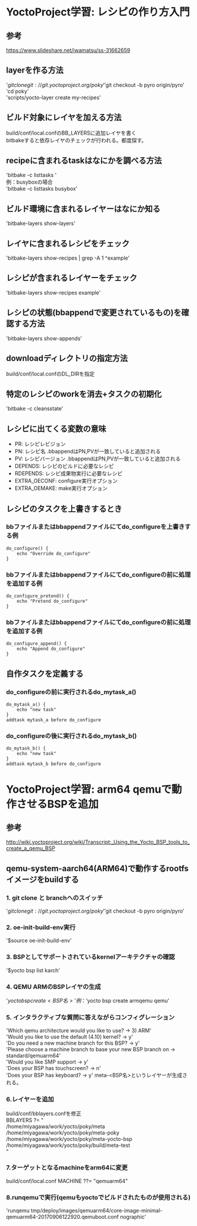 # YoctoProject学習: レシピの作り方入門
## 参考
https://www.slideshare.net/iwamatsu/ss-31662659  
## layerを作る方法
'$git clone git://git.yoctoproject.org/poky'  
'$git checkout -b pyro origin/pyro'  
'cd poky'  
'scripts/yocto-layer create my-recipes'
## ビルド対象にレイヤを加える方法
build/conf/local.confのBB_LAYERSに追加レイヤを書く  
bitbakeすると依存レイヤのチェックが行われる。都度探す。   
## recipeに含まれるtaskはなにかを調べる方法
'bitbake -c listtasks <recipe name>'  
例：busyboxの場合  
'bitbake -c listtasks busybox'  
## ビルド環境に含まれるレイヤーはなにか知る
'bitbake-layers show-layers'  
## レイヤに含まれるレシピをチェック
'bitbake-layers show-recipes | grep -A 1 ^example'
## レシピが含まれるレイヤーをチェック
'bitbake-layers show-recipes example'
## レシピの状態(bbappendで変更されているもの)を確認する方法
'bitbake-layers show-appends'
## downloadディレクトリの指定方法
build/conf/local.confのDL_DIRを指定
## 特定のレシピのworkを消去+タスクの初期化
'bitbake <recipe-name> -c cleansstate'
## レシピに出てくる変数の意味
* PR: レシピレビジョン 
* PN: レシピ名 .bbappendはPN,PVが一致していると追加される
* PV: レシピバージョン .bbappendはPN,PVが一致していると追加される
* DEPENDS: レシピのビルドに必要なレシピ
* RDEPENDS: レシピ成果物実行に必要なレシピ
* EXTRA_OECONF: configure実行オプション
* EXTRA_OEMAKE: make実行オプション
## レシピのタスクを上書きするとき
### bbファイルまたはbbappendファイルにてdo_configureを上書きする例
	do_configure() {
		echo "Override do_configure"
	}
### bbファイルまたはbbappendファイルにてdo_configureの前に処理を追加する例
	do_configure_pretend() {
		echo "Pretend do_configure"
	}
### bbファイルまたはbbappendファイルにてdo_configureの前に処理を追加する例
	do_configure_append() {
		echo "Append do_configure"
	}
## 自作タスクを定義する
### do_configureの前に実行されるdo_mytask_a()
	do_mytask_a() {
		echo "new task"
	}
	addtask mytask_a before do_configure
### do_configureの後に実行されるdo_mytask_b()
	do_mytask_b() {
		echo "new task"
	}
	addtask mytask_b before do_configure
# YoctoProject学習: arm64 qemuで動作させるBSPを追加
## 参考
http://wiki.yoctoproject.org/wiki/Transcript:_Using_the_Yocto_BSP_tools_to_create_a_qemu_BSP
## qemu-system-aarch64(ARM64)で動作するrootfsイメージをbuildする
### 1. git clone と branchへのスイッチ
'$git clone git://git.yoctoproject.org/poky'  
'$git checkout -b pyro origin/pyro'  
### 2. oe-init-build-env実行
'$source oe-init-build-env'  
### 3. BSPとしてサポートされているkernelアーキテクチャの確認
'$yocto bsp list karch'  
### 4. QEMU ARMのBSPレイヤの生成
'$yocto bsp create <BSP名> '
例：
'$yocto bsp create armqemu qemu'
### 5. インタラクティブな質問に答えながらコンフィグレーション
'Which qemu architecture would you like to use? -> 3) ARM'  
'Would you like to use the default (4.10) kernel? -> y'  
'Do you need a new machine branch for this BSP? -> y'  
'Please choose a machine branch to base your new BSP branch on -> standard/qemuarm64'  
'Would you like SMP support -> y'  
'Does your BSP has touchscreen? -> n'  
'Does your BSP has keyboard? -> y' 
meta-<BSP名>というレイヤーが生成される。 
### 6.レイヤーを追加
build/conf/bblayers.confを修正  
	BBLAYERS ?= " \
		/home/miyagawa/work/yocto/poky/meta \
		/home/miyagawa/work/yocto/poky/meta-poky \
		/home/miyagawa/work/yocto/poky/meta-yocto-bsp \
		/home/miyagawa/work/yocto/poky/build/meta-test \
		"
### 7.ターゲットとなるmachineをarm64に変更
build/conf/local.conf
	MACHINE ??= "qemuarm64"

### 8.runqemuで実行(qemuもyoctoでビルドされたものが使用される)
'runqemu tmp/deploy/images/qemuarm64/core-image-minimal-qemuarm64-20170906122920.qemuboot.conf nographic'

